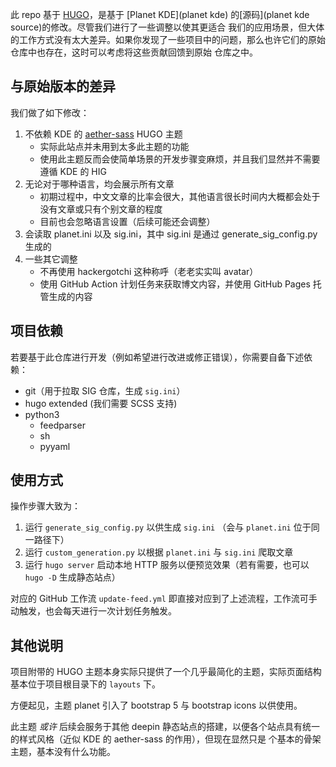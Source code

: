 此 repo 基于 [HUGO](hugo)，是基于 [Planet KDE](planet kde) 的[源码](planet kde source)的修改。尽管我们进行了一些调整以使其更适合
我们的应用场景，但大体的工作方式没有太大差异。如果你发现了一些项目中的问题，那么也许它们的原始仓库中也存在，这时可以考虑将这些贡献回馈到原始
仓库之中。

[hugo]: https://gohugo.io/
[planet kde source]: https://invent.kde.org/websites/planet-kde-org/

## 与原始版本的差异

我们做了如下修改：

1. 不依赖 KDE 的 [aether-sass](https://invent.kde.org/websites/aether-sass) HUGO 主题
   - 实际此站点并未用到太多此主题的功能
   - 使用此主题反而会使简单场景的开发步骤变麻烦，并且我们显然并不需要遵循 KDE 的 HIG
2. 无论对于哪种语言，均会展示所有文章
   - 初期过程中，中文文章的比率会很大，其他语言很长时间内大概都会处于没有文章或只有个别文章的程度
   - 目前也会忽略语言设置（后续可能还会调整）
3. 会读取 planet.ini 以及 sig.ini，其中 sig.ini 是通过 generate_sig_config.py 生成的
4. 一些其它调整
   - 不再使用 hackergotchi 这种称呼（老老实实叫 avatar）
   - 使用 GitHub Action 计划任务来获取博文内容，并使用 GitHub Pages 托管生成的内容

## 项目依赖

若要基于此仓库进行开发（例如希望进行改进或修正错误），你需要自备下述依赖：

- git（用于拉取 SIG 仓库，生成 `sig.ini`）
- hugo extended (我们需要 SCSS 支持)
- python3
  - feedparser
  - sh
  - pyyaml

## 使用方式

操作步骤大致为：

1. 运行 `generate_sig_config.py` 以供生成 `sig.ini` （会与 `planet.ini` 位于同一路径下）
2. 运行 `custom_generation.py` 以根据 `planet.ini` 与 `sig.ini` 爬取文章
3. 运行 `hugo server` 启动本地 HTTP 服务以便预览效果（若有需要，也可以 `hugo -D` 生成静态站点）

对应的 GitHub 工作流 `update-feed.yml` 即直接对应到了上述流程，工作流可手动触发，也会每天进行一次计划任务触发。

## 其他说明

项目附带的 HUGO 主题本身实际只提供了一个几乎最简化的主题，实际页面结构基本位于项目根目录下的 `layouts` 下。

方便起见，主题 planet 引入了 bootstrap 5 与 bootstrap icons 以供使用。

此主题 *或许* 后续会服务于其他 deepin 静态站点的搭建，以便各个站点具有统一的样式风格（近似 KDE 的 aether-sass 的作用），但现在显然只是
个基本的骨架主题，基本没有什么功能。
